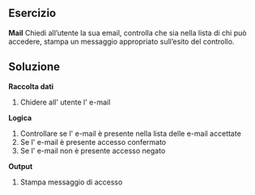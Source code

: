 ## Esercizio 

**Mail**
Chiedi all’utente la sua email,
controlla che sia nella lista di chi può accedere,
stampa un messaggio appropriato sull’esito del controllo.

## Soluzione

**Raccolta dati**

1. Chidere all' utente l' e-mail

**Logica**

1. Controllare se l' e-mail è presente nella lista delle e-mail accettate
2. Se l' e-mail è presente accesso confermato
3. Se l' e-mail non è presente accesso negato

**Output**

1. Stampa messaggio di accesso